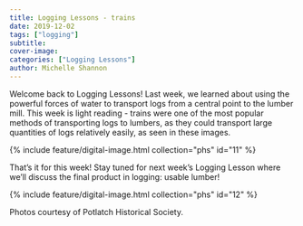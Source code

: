 ```yaml
---
title: Logging Lessons - trains
date: 2019-12-02
tags: ["logging"]
subtitle: 
cover-image: 
categories: ["Logging Lessons"]
author: Michelle Shannon
---
```


Welcome back to Logging Lessons! Last week, we learned about using the powerful forces of water to transport logs from a central point to the lumber mill. This week is light reading - trains were one of the most popular methods of transporting logs to lumbers, as they could transport large quantities of logs relatively easily, as seen in these images.

{% include feature/digital-image.html collection="phs" id="11" %}

That’s it for this week! Stay tuned for next week’s Logging Lesson where we’ll discuss the final product in logging: usable lumber!

{% include feature/digital-image.html collection="phs" id="12" %}

Photos courtesy of Potlatch Historical Society.
